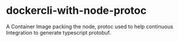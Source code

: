 # dockercli-with-node-protoc
A Container Image packing the node, protoc used to help continuous Integration to generate typescript protobuf.

